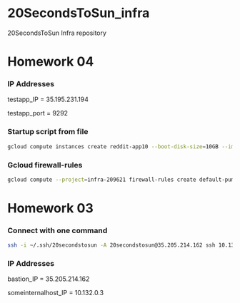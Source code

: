 # 20SecondsToSun_infra
20SecondsToSun Infra repository

# Homework 04

### IP Addresses

testapp_IP = 35.195.231.194

testapp_port = 9292

### Startup script from file
```bash
gcloud compute instances create reddit-app10 --boot-disk-size=10GB --image-family ubuntu-1604-lts --image-project=ubuntu-os-cloud --machine-type=g1-small --tags puma-server --restart-on-failure --metadata-from-file startup-script=c:\_projects\OTUS-learn\20SecondsToSun_infra\startup_script.sh
```

### Gcloud firewall-rules
```bash
gcloud compute --project=infra-209621 firewall-rules create default-puma-server-1 --target-tags=puma-server --source-ranges=0.0.0.0/0 --rules=tcp:9292 --action=ALLOW --priority=1000 --network=default
```

# Homework 03

### Connect with one command

```bash
ssh -i ~/.ssh/20secondstosun -A 20secondstosun@35.205.214.162 ssh 10.132.0.3
```

### IP Addresses

bastion_IP = 35.205.214.162

someinternalhost_IP = 10.132.0.3
